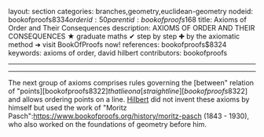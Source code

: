 layout: section
categories: branches,geometry,euclidean-geometry
nodeid: bookofproofs$8334
orderid: 50
parentid: bookofproofs$168
title: Axioms of Order and Their Consequences
description: AXIOMS OF ORDER AND THEIR CONSEQUENCES &#9733; graduate maths &#10004; step by step &#10010; by the axiomatic method &#10140; visit BookOfProofs now!
references: bookofproofs$8324
keywords: axioms of order, david hilbert
contributors: bookofproofs


---


---

The next group of axioms comprises rules governing the [between" relation of "points][bookofproofs$8322] that lie on a [straight line][bookofproofs$8322] and allows ordering points on a line. <a href="https://mathshistory.st-andrews.ac.uk/Biographies/Hilbert/">Hilbert</a> did not invent these axioms by himself but used the work of "Moritz Pasch":https://www.bookofproofs.org/history/moritz-pasch (1843 - 1930), who also worked on the foundations of geometry before him.
